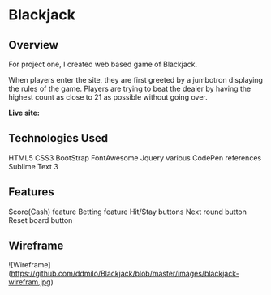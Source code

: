 # Blackjack

## Overview

For project one, I created web based game of Blackjack. 

When players enter the site, they are first greeted by a jumbotron displaying the rules of the game. Players are trying to beat the dealer by having the highest count as close to 21 as possible without going over. 

**Live site:** 

## Technologies Used
HTML5
CSS3
BootStrap
FontAwesome
Jquery
various CodePen references
Sublime Text 3

## Features
Score(Cash) feature
Betting feature
Hit/Stay buttons
Next round button
Reset board button


## Wireframe
 ![Wireframe] (https://github.com/ddmilo/Blackjack/blob/master/images/blackjack-wirefram.jpg)

